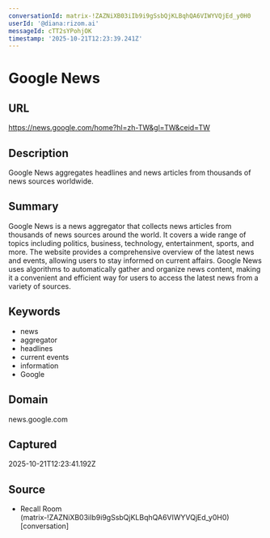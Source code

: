 ```yaml
---
conversationId: matrix-!ZAZNiXB03iIb9i9gSsbQjKLBqhQA6VIWYVQjEd_y0H0
userId: '@diana:rizom.ai'
messageId: cTT2sYPohjOK
timestamp: '2025-10-21T12:23:39.241Z'
---
```

# Google News

## URL
https://news.google.com/home?hl=zh-TW&gl=TW&ceid=TW

## Description
Google News aggregates headlines and news articles from thousands of news sources worldwide.

## Summary
Google News is a news aggregator that collects news articles from thousands of news sources around the world. It covers a wide range of topics including politics, business, technology, entertainment, sports, and more. The website provides a comprehensive overview of the latest news and events, allowing users to stay informed on current affairs. Google News uses algorithms to automatically gather and organize news content, making it a convenient and efficient way for users to access the latest news from a variety of sources.

## Keywords

- news
- aggregator
- headlines
- current events
- information
- Google

## Domain
news.google.com

## Captured
2025-10-21T12:23:41.192Z

## Source

- Recall Room (matrix-!ZAZNiXB03iIb9i9gSsbQjKLBqhQA6VIWYVQjEd_y0H0) [conversation]
